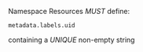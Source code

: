 Namespace Resources _MUST_ define:

```
metadata.labels.uid
```
containing a _UNIQUE_ non-empty string 
